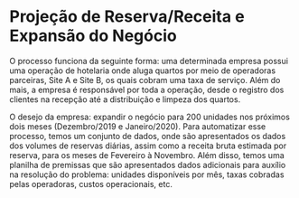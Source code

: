 # Projeção de Reserva/Receita e Expansão do Negócio  
 
O processo funciona da seguinte forma: uma determinada empresa possui uma operação de hotelaria onde aluga quartos por meio de operadoras parceiras,  Site A e Site B, os quais cobram uma taxa de serviço. Além do mais, a empresa é responsável por toda a operação, desde o registro dos clientes na recepção até a distribuição e limpeza dos quartos. 

O desejo da empresa:  expandir o negócio para 200 unidades nos próximos dois meses (Dezembro/2019 e Janeiro/2020).
Para automatizar esse processo, temos um conjunto de dados, onde são apresentados os dados dos volumes de reservas diárias, assim como a receita bruta estimada por reserva, para os meses de Fevereiro à Novembro. Além disso, temos uma planilha de  premissas que são apresentados dados adicionais para auxílio na resolução do problema: unidades disponíveis por mês, taxas cobradas pelas operadoras, custos operacionais, etc.
